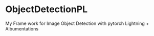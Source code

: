 # ObjectDetectionPL
My Frame work for Image Object Detection with pytorch Lightning + Albumentations
